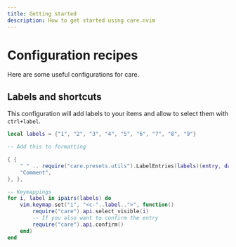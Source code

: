 ```yaml
---
title: Getting started
description: How to get started using care.nvim
---
```


# Configuration recipes

Here are some useful configurations for care.

## Labels and shortcuts

This configuration will add labels to your items and allow to select them with
`ctrl+label`.

```lua
local labels = {"1", "2", "3", "4", "5", "6", "7", "8", "9"}

-- Add this to formatting

{ {
    " " .. require("care.presets.utils").LabelEntries(labels)(entry, data) .. " ",
    "Comment",
}, },

-- Keymappings
for i, label in ipairs(labels) do
    vim.keymap.set("i", "<c-"..label..">", function()
        require("care").api.select_visible(i)
        -- If you also want to confirm the entry
        require("care").api.confirm()
    end)
end
```

